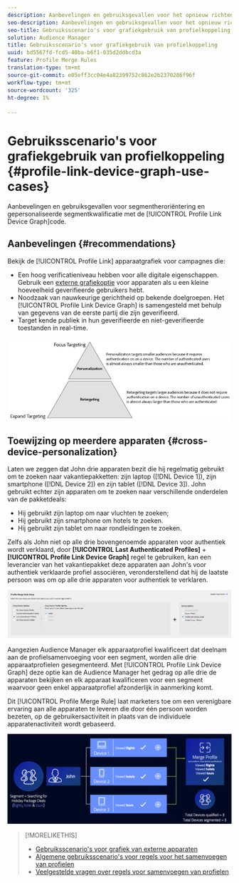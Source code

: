```yaml
---
description: Aanbevelingen en gebruiksgevallen voor het opnieuw richten van segmenten en gepersonaliseerde segmentkwalificatie met de het apparatengrafiek van de Verbinding van het Profiel.
seo-description: Aanbevelingen en gebruiksgevallen voor het opnieuw richten van segmenten en gepersonaliseerde segmentkwalificatie met de het apparatengrafiek van de Verbinding van het Profiel.
seo-title: Gebruiksscenario's voor grafiekgebruik van profielkoppeling
solution: Audience Manager
title: Gebruiksscenario's voor grafiekgebruik van profielkoppeling
uuid: bd5567fd-fcd5-40ba-b6f1-035d2ddbcd3a
feature: Profile Merge Rules
translation-type: tm+mt
source-git-commit: e05eff3cc04e4a82399752c862e2b2370286f96f
workflow-type: tm+mt
source-wordcount: '325'
ht-degree: 1%

---
```



# Gebruiksscenario&#39;s voor grafiekgebruik van profielkoppeling {#profile-link-device-graph-use-cases}

Aanbevelingen en gebruiksgevallen voor segmentheroriëntering en gepersonaliseerde segmentkwalificatie met de [!UICONTROL Profile Link Device Graph]code.

## Aanbevelingen {#recommendations}

Bekijk de [!UICONTROL Profile Link] apparaatgrafiek voor campagnes die:

* Een hoog verificatieniveau hebben voor alle digitale eigenschappen. Gebruik een [externe grafiekoptie](merge-rule-definitions.md#device-options) voor apparaten als u een kleine hoeveelheid geverifieerde gebruikers hebt.
* Noodzaak van nauwkeurige gerichtheid op bekende doelgroepen. Het [!UICONTROL Profile Link Device Graph] is samengesteld met behulp van gegevens van de eerste partij die zijn geverifieerd.
* Target kende publiek in hun geverifieerde en niet-geverifieerde toestanden in real-time.

![](assets/merge-rule-triangle2.png)

## Toewijzing op meerdere apparaten {#cross-device-personalization}

Laten we zeggen dat John drie apparaten bezit die hij regelmatig gebruikt om te zoeken naar vakantiepakketten: zijn laptop ([!DNL Device 1]), zijn smartphone ([!DNL Device 2]) en zijn tablet ([!DNL Device 3]). John gebruikt echter zijn apparaten om te zoeken naar verschillende onderdelen van de pakketdeals:

* Hij gebruikt zijn laptop om naar vluchten te zoeken;
* Hij gebruikt zijn smartphone om hotels te zoeken.
* Hij gebruikt zijn tablet om naar rondleidingen te zoeken.

Zelfs als John niet op alle drie bovengenoemde apparaten voor authentiek wordt verklaard, door **[!UICONTROL Last Authenticated Profiles]** + **[!UICONTROL Profile Link Device Graph]** regel te gebruiken, kan een leverancier van het vakantiepakket deze apparaten aan John&#39;s voor authentiek verklaarde profiel associëren, veronderstellend dat hij de laatste persoon was om op alle drie apparaten voor authentiek te verklaren.

![last-device-graph](assets/last-device-graph.png)

Aangezien Audience Manager elk apparaatprofiel kwalificeert dat deelnam aan de profielsamenvoeging voor een segment, worden alle drie apparaatprofielen gesegmenteerd. Met [!UICONTROL Profile Link Device Graph] deze optie kan de Audience Manager het gedrag op alle drie de apparaten bekijken en elk apparaat kwalificeren voor een segment waarvoor geen enkel apparaatprofiel afzonderlijk in aanmerking komt.

Dit [!UICONTROL Profile Merge Rule] laat marketers toe om een verenigbare ervaring aan alle apparaten te leveren die door één persoon worden bezeten, op de gebruikersactiviteit in plaats van de individuele apparatenactiviteit wordt gebaseerd.

![interdevice-personalisatie](assets/cross-device-personalization.png)

>[!MORELIKETHIS]
>
>* [Gebruiksscenario&#39;s voor grafiek van externe apparaten](external-graph-use-cases.md)
>* [Algemene gebruiksscenario&#39;s voor regels voor het samenvoegen van profielen](merge-rule-targeting-options.md)
>* [Veelgestelde vragen over regels voor samenvoegen van profielen](../../faq/faq-profile-merge.md)

